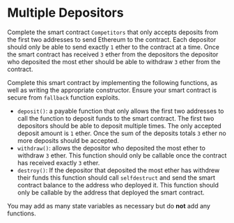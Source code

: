 # Multiple Depositors

Complete the smart contract `Competitors` that only accepts deposits from the first two addresses to send Ethereum to the contract. Each depositor should only be able to send exactly `1` ether to the contract at a time. Once the smart contract has received `3` ether from the depositors the depositor who deposited the most ether should be able to withdraw `3` ether from the contract.

Complete this smart contract by implementing the following functions, as well as writing the appropriate constructor. Ensure your smart contract is secure from `fallback` function exploits.

- `deposit()`: a payable function that only allows the first two addresses to call the function to deposit funds to the smart contract. The first two depositors should be able to deposit multiple times. The only accepted deposit amount is `1` ether. Once the sum of the deposits totals `3` ether no more deposits should be accepted.
- `withdraw()`: allows the depositor who deposited the most ether to withdraw `3` ether. This function should only be callable once the contract has received exactly `3` ether.
- `destroy()`: If the depositor that deposited the most ether has withdrew their funds this function should call `selfdestruct` and send the smart contract balance to the address who deployed it. This function should only be callable by the address that deployed the smart contract.

You may add as many state variables as necessary but do **not** add any functions.
